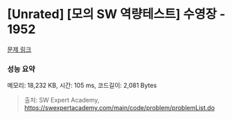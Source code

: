 # [Unrated] [모의 SW 역량테스트] 수영장 - 1952 

[문제 링크](https://swexpertacademy.com/main/code/problem/problemDetail.do?contestProbId=AV5PpFQaAQMDFAUq) 

### 성능 요약

메모리: 18,232 KB, 시간: 105 ms, 코드길이: 2,081 Bytes



> 출처: SW Expert Academy, https://swexpertacademy.com/main/code/problem/problemList.do